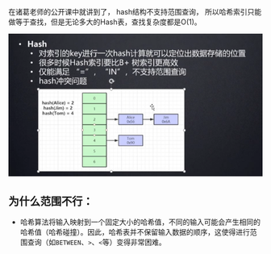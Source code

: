在诸葛老师的公开课中就讲到了， hash结构不支持范围查询，  所以哈希索引只能做等于查找，但是无论多大的Hash表，查找复杂度都是O(1)。

![1724316517627-4bbb90be-7297-48a4-8409-bb21e1ea1862.png](./assets/1724316517627-4bbb90be-7297-48a4-8409-bb21e1ea1862.png)

## 为什么范围不行：
+ 哈希算法将输入映射到一个固定大小的哈希值，不同的输入可能会产生相同的哈希值（哈希碰撞）。因此，哈希表并不保留输入数据的顺序，这使得进行范围查询（如`BETWEEN`、`>`、`<`等）变得非常困难。







